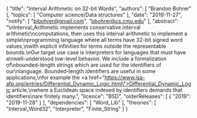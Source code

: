 {
    "title": "Interval Arithmetic on 32-bit Words",
    "authors": [
        "Brandon Bohrer"
    ],
    "topics": [
        "Computer science/Data structures"
    ],
    "date": "2019-11-27",
    "notify": [
        "bjbohrer@gmail.com",
        "bbohrer@cs.cmu.edu"
    ],
    "abstract": "\nInterval_Arithmetic implements conservative interval arithmetic\ncomputations, then uses this interval arithmetic to implement a simple\nprogramming language where all terms have 32-bit signed word values,\nwith explicit infinities for terms outside the representable bounds.\nOur target use case is interpreters for languages that must have a\nwell-understood low-level behavior.  We include a formalization of\nbounded-length strings which are used for the identifiers of our\nlanguage. Bounded-length identifiers are useful in some applications,\nfor example the <a href=\"https://www.isa-afp.org/entries/Differential_Dynamic_Logic.html\">Differential_Dynamic_Logic</a> article,\nwhere a Euclidean space indexed by identifiers demands that identifiers\nare finitely many.",
    "licence": "BSD",
    "olderReleases": [
        {
            "2019": "2019-11-28"
        }
    ],
    "dependencies": [
        "Word_Lib"
    ],
    "theories": [
        "Interval_Word32",
        "Interpreter",
        "Finite_String"
    ]
}